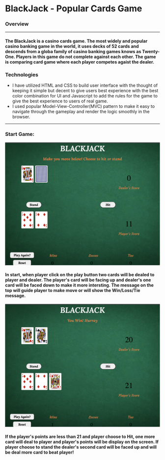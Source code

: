# BlackJack - Popular Cards Game

### Overview 
---
#### The BlackJack is a casino cards game. The most widely and popular casino banking game in the world, it uses decks of 52 cards and descends from a globa family of casino banking games knows as Twenty-One. Players in this game do not complete against each other. The game is comparing card game where each player competes agaist the dealer.

### Technologies

* I have utilized HTML and CSS to build user interface with the thought of keeping it simple but decent to give users best experience with the best color combination for UI and Javascript to add the rules for the game to give the best experience to users of real game.
* I used popular Model-View-Controller(MVC) pattern to make it easy to navigate through the gameplay and render the logic smoothly in the browser.
---

### Start Game:
![Game Start Image](images/README/img1.png)

#### In start, when player click on the play button two cards will be dealed to player and dealer. The player's card will be facing up and dealer's one card will be faced down to make it more intersting. The message on the top will guide player to make move or will show the Win/Loss/Tie message.

![Hit/Stand](images/README/img2.png)

#### If the player's points are less than 21 and player choose to Hit, one more card will deal to player and player's points will be display on the screen. If player choose to stand the dealer's second card will be faced up and will be deal more card to beat player!





